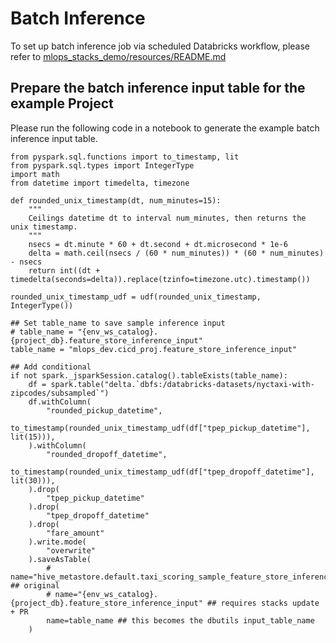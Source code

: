 # Batch Inference
To set up batch inference job via scheduled Databricks workflow, please refer to [mlops_stacks_demo/resources/README.md](../../resources/README.md)

## Prepare the batch inference input table for the example Project
Please run the following code in a notebook to generate the example batch inference input table.

```
from pyspark.sql.functions import to_timestamp, lit
from pyspark.sql.types import IntegerType
import math
from datetime import timedelta, timezone

def rounded_unix_timestamp(dt, num_minutes=15):
    """
    Ceilings datetime dt to interval num_minutes, then returns the unix timestamp.
    """
    nsecs = dt.minute * 60 + dt.second + dt.microsecond * 1e-6
    delta = math.ceil(nsecs / (60 * num_minutes)) * (60 * num_minutes) - nsecs
    return int((dt + timedelta(seconds=delta)).replace(tzinfo=timezone.utc).timestamp())

rounded_unix_timestamp_udf = udf(rounded_unix_timestamp, IntegerType())

## Set table_name to save sample inference input
# table_name = "{env_ws_catalog}.{project_db}.feature_store_inference_input"
table_name = "mlops_dev.cicd_proj.feature_store_inference_input"

## Add conditional  
if not spark._jsparkSession.catalog().tableExists(table_name):
    df = spark.table("delta.`dbfs:/databricks-datasets/nyctaxi-with-zipcodes/subsampled`")
    df.withColumn(
        "rounded_pickup_datetime",
        to_timestamp(rounded_unix_timestamp_udf(df["tpep_pickup_datetime"], lit(15))),
    ).withColumn(
        "rounded_dropoff_datetime",
        to_timestamp(rounded_unix_timestamp_udf(df["tpep_dropoff_datetime"], lit(30))),
    ).drop(
        "tpep_pickup_datetime"
    ).drop(
        "tpep_dropoff_datetime"
    ).drop(
        "fare_amount"
    ).write.mode(
        "overwrite"
    ).saveAsTable(
        # name="hive_metastore.default.taxi_scoring_sample_feature_store_inference_input" ## original
        # name="{env_ws_catalog}.{project_db}.feature_store_inference_input" ## requires stacks update + PR
        name=table_name ## this becomes the dbutils input_table_name 
    )
```

